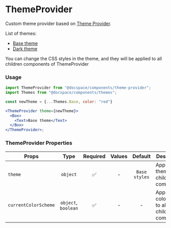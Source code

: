 # ThemeProvider

Custom theme provider based on [Theme Provider](https://www.styled-components.com/docs/advanced).

List of themes:

- [Base theme](https://dotnet.onlyoffice.com:8084/?path=/story/components-themeprovider--base-theme)
- [Dark theme](https://dotnet.onlyoffice.com:8084/?path=/story/components-themeprovider--dark-theme)

You can change the CSS styles in the theme, and they will be applied to all children components of ThemeProvider

### Usage

```js
import ThemeProvider from "@docspace/components/theme-provider";
import Themes from "@docspace/components/themes";
```

```jsx
const newTheme = {...Themes.Base, color: "red"}

<ThemeProvider theme={newTheme}>
  <Box>
    <Text>Base theme</Text>
  </Box>
</ThemeProvider>;
```

### ThemeProvider Properties

| Props                |        Type         | Required | Values |    Default    | Description                                     |
| -------------------- | :-----------------: | :------: | :----: | :-----------: | ----------------------------------------------- |
| `theme`              |      `object`       |    ✅    |   -    | `Base styles` | Applies a theme to all children components      |
| `currentColorScheme` | `object`, `boolean` |    ✅    |   -    |       -       | Applies a colorTheme to all children components |
